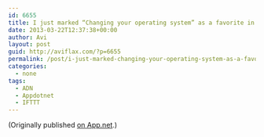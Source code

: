 ```yaml
---
id: 6655
title: I just marked “Changing your operating system” as a favorite in Readability. http://www.readability.com/articles/byxkughe
date: 2013-03-22T12:37:38+00:00
author: Avi
layout: post
guid: http://aviflax.com/?p=6655
permalink: /post/i-just-marked-changing-your-operating-system-as-a-favorite-in-readability-httpwww-readability-comarticlesbyxkughe/
categories:
  - none
tags:
  - ADN
  - Appdotnet
  - IFTTT
---
```

(Originally published [on App.net](http://alpha.app.net/aviflax/post/4102930).)
